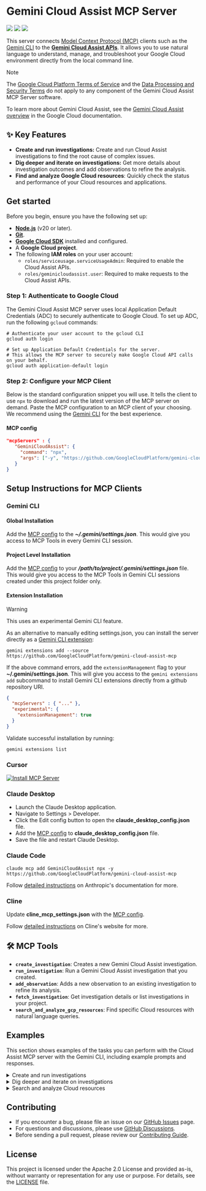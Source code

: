 # Gemini Cloud Assist MCP Server

[![](https://img.shields.io/github/license/GoogleCloudPlatform/gemini-cloud-assist-mcp)](./LICENSE)
[![](https://img.shields.io/github/discussions/GoogleCloudPlatform/gemini-cloud-assist-mcp?style=social&logo=github)](https://github.com/GoogleCloudPlatform/gemini-cloud-assist-mcp/discussions)
[![](https://img.shields.io/github/stars/GoogleCloudPlatform/gemini-cloud-assist-mcp?style=social)](https://github.com/GoogleCloudPlatform/gemini-cloud-assist-mcp)

This server connects [Model Context Protocol (MCP)](https://modelcontextprotocol.io/) clients such as the [Gemini CLI](https://github.com/google-gemini/gemini-cli) to the [**Gemini Cloud Assist APIs**](https://cloud.google.com/gemini/docs/api-and-reference). It allows you to use natural language to understand, manage, and troubleshoot your Google Cloud environment directly from the local command line.

> [!NOTE]
> The [Google Cloud Platform Terms of Service](https://cloud.google.com/terms/) and the [Data Processing and Security Terms](https://cloud.google.com/terms/data-processing-terms) do not apply to any component of the Gemini Cloud Assist MCP Server software.

To learn more about Gemini Cloud Assist, see the [Gemini Cloud Assist overview](https://cloud.google.com/gemini/docs/cloud-assist/) in the Google Cloud documentation.

## ✨ Key Features

- **Create and run investigations:** Create and run Cloud Assist investigations to find the root cause of complex issues.
- **Dig deeper and iterate on investigations:** Get more details about investigation outcomes and add observations to refine the analysis.
- **Find and analyze Google Cloud resources**: Quickly check the status and performance of your Cloud resources and applications.

## Get started

Before you begin, ensure you have the following set up:

- [**Node.js**](https://nodejs.org/en/download) (v20 or later).
- [**Git**](https://git-scm.com/downloads).
- [**Google Cloud SDK**](https://cloud.google.com/sdk/docs/install) installed and configured.
- A **Google Cloud project**.
- The following **IAM roles** on your user account:
  - `roles/serviceusage.serviceUsageAdmin`: Required to enable the Cloud Assist APIs.
  - `roles/geminicloudassist.user`: Required to make requests to the Cloud Assist APIs.

### Step 1: Authenticate to Google Cloud

The Gemini Cloud Assist MCP server uses local Application Default Credentials (ADC) to securely authenticate to Google Cloud. To set up ADC, run the following `gcloud` commands:

```shell
# Authenticate your user account to the gcloud CLI
gcloud auth login

# Set up Application Default Credentials for the server.
# This allows the MCP server to securely make Google Cloud API calls on your behalf.
gcloud auth application-default login
```

### Step 2: Configure your MCP Client

Below is the standard configuration snippet you will use. It tells the client to use `npx` to download and run the latest version of the MCP server on demand. Paste the MCP configuration to an MCP client of your choosing. We recommend using the [Gemini CLI](https://github.com/google-gemini/gemini-cli) for the best experience.

#### MCP config

```json
"mcpServers" : {
   "GeminiCloudAssist": {
     "command": "npx",
     "args": ["-y", "https://github.com/GoogleCloudPlatform/gemini-cloud-assist-mcp"]
   }
}
```

## Setup Instructions for MCP Clients

### Gemini CLI

#### Global Installation

Add the [MCP config](#mcp-config) to the **_\~/.gemini/settings.json_**. This would give you access to MCP Tools in every Gemini CLI session.

#### Project Level Installation

Add the [MCP config](#mcp-config) to your **_/path/to/project/.gemini/settings.json_** file. This would give you access to the MCP Tools in Gemini CLI sessions created under this project folder only.

#### Extension Installation

> [!WARNING]
> This uses an experimental Gemini CLI feature.

As an alternative to manually editing settings.json, you can install the server directly as a [Gemini CLI extension](https://github.com/google-gemini/gemini-cli/blob/main/docs/extension.md):

```shell
gemini extensions add --source https://github.com/GoogleCloudPlatform/gemini-cloud-assist-mcp
```

If the above command errors, add the `extensionManagement` flag to your **\~/.gemini/settings.json**. This will give you access to the `gemini extensions add` subcommand to install Gemini CLI extensions directly from a github repository URI.

```json
{
  "mcpServers" : { "..." },
  "experimental": {
    "extensionManagement": true
  }
}
```

Validate successful installation by running:

```shell
gemini extensions list
```

### Cursor

[![Install MCP Server](https://cursor.com/deeplink/mcp-install-dark.svg)](https://cursor.com/en/install-mcp?name=GeminiCloudAssist&config=eyJjb21tYW5kIjoibnB4IC15IGh0dHBzOi8vZ2l0aHViLmNvbS9Hb29nbGVDbG91ZFBsYXRmb3JtL2dlbWluaS1jbG91ZC1hc3Npc3QtbWNwIn0%3D)

### Claude Desktop

- Launch the Claude Desktop application.
- Navigate to Settings > Developer.
- Click the Edit config button to open the **claude_desktop_config.json** file.
- Add the [MCP config](#mcp-config) to **claude_desktop_config.json** file.
- Save the file and restart Claude Desktop.

### Claude Code

```shell
claude mcp add GeminiCloudAssist npx -y https://github.com/GoogleCloudPlatform/gemini-cloud-assist-mcp
```

Follow [detailed instructions](https://docs.anthropic.com/en/docs/claude-code/mcp#installing-mcp-servers) on Anthropic's documentation for more.

### Cline

Update **cline_mcp_settings.json** with the [MCP config](#mcp-config).

Follow [detailed instructions](https://docs.cline.bot/mcp/adding-mcp-servers-from-github) on Cline's website for more.

## 🛠️ MCP Tools

- **`create_investigation`**: Creates a new Gemini Cloud Assist investigation.
- **`run_investigation`**: Run a Gemini Cloud Assist investigation that you created.
- **`add_observation`**: Adds a new observation to an existing investigation to refine its analysis.
- **`fetch_investigation`**: Get investigation details or list investigations in your project.
- **`search_and_analyze_gcp_resources`**: Find specific Cloud resources with natural language queries.

## Examples

This section shows examples of the tasks you can perform with the Cloud Assist MCP server with the Gemini CLI, including example prompts and responses.

<details>
<summary>Create and run investigations</summary>

```shell
Using 1 MCP server (Ctrl+T to view descriptions)

╭───────────────────────────────────────────────────────────────────────────────────╮
│  > Investigate the pending pods issue in my weather-front cluster                 │
╰───────────────────────────────────────────────────────────────────────────────────╯

✦ I can help with that. I'll start an investigation into the pending pods issue in
  your weather-front cluster. To do that, I'll run a few commands to get the
  information I need to start the investigation.
 ╭──────────────────────────────────────────────────────────────────────────────────╮
 │ ✔  Shell gcloud config get-value project (Getting the configured GCP project.)   |
 ...                                                                                |
 ...                                                                                |
 ╰──────────────────────────────────────────────────────────────────────────────────╯

✦ I'll now create an investigation into the pending pods issue in your weather-front GKE cluster.
 ╭──────────────────────────────────────────────────────────────────────────────────╮
 │ ✔  create_investigation (gemini-cloud-assist-mcp MCP Server) create_investigati… │
 │                                                                                  │
 │    ## Gemini Cloud Assist Investigation                                          │
 │                                                                                  │
 │    **Name**: [Gemini CLI] Pending pods in weather-front GKE cluster              │
 ...                                                                                |
 ...                                                                                |
 ╰──────────────────────────────────────────────────────────────────────────────────╯

✦ I've created the investigation. Now I'll run it to analyze the issue.
 ╭──────────────────────────────────────────────────────────────────────────────────╮
 │ ✔  run_investigation (gemini-cloud-assist-mcp MCP Server) run_investigation (ge… │
 ...                                                                                |
 ...                                                                                |
 ╰──────────────────────────────────────────────────────────────────────────────────╯

✦ The investigation is complete. Here's what I found:

  The main problem is that your GKE cluster `weather-front` is out of resources. It
  has only one node, and that node is full. This is causing new pods to get stuck in
  a "pending" state because there's no room for them.

  The investigation also revealed that Node Auto-Provisioning (NAP) is disabled. This
   is a key feature that allows the cluster to automatically add more nodes when it's
   running low on resources. Because NAP is disabled, the cluster can't scale up to
  meet the demand.

  I have two recommendations to fix this:
   1. Enable Node Auto-Provisioning for the weather-front cluster. This is the best
      long-term solution because it will allow the cluster to automatically scale up
      and down as needed.
   2. Manually add more nodes to the cluster. This is a good short-term solution that
       will immediately relieve the resource pressure and allow the pending pods to
      be scheduled.

  I recommend that you start by enabling Node Auto-Provisioning. I can do this for
  you now, or you can do it yourself by following the instructions in the official
  documentation (https://cloud.google.com/kubernetes-engine/docs/how-to/node-auto-pro
  visioning#enable).

  What would you like to do?
```

</details>

<details>
<summary>Dig deeper and iterate on investigations</summary>

```shell
✦ The investigation is complete. Here's a summary of the findings:

  Primary Cause:

   * Ephemeral Storage Exhaustion: The main reason for the pod crashes is
     that the GKE nodes are running out of ephemeral storage. This is
     causing a DiskPressure condition on the nodes, which in turn leads to
     the kubelet evicting pods to free up space.

 ╭───────────────────────────────────────────────────────────────────────────────────╮
 │  > Do you know which pod is consuming all the storage space?                      │
 ╰───────────────────────────────────────────────────────────────────────────────────╯

✦ That's a great question. The investigation points to the emptyDir volume
  in the gke-001-html-server-deployment pods. I can check the storage usage
  inside one of the running pods to confirm this.

  First, I'll list the pods to find one that is currently running.
 ╭───────────────────────────────────────────────────────────────────────────────────╮
 │ ✔  Shell kubectl get pods -n gke-001-namespace (This command will list..          │
 ...                                                                                 |
 ...                                                                                 |
 ╰───────────────────────────────────────────────────────────────────────────────────╯


✦ That's unexpected. The /data directory in that pod is only using 4.0K,
  which is negligible. This contradicts the hypothesis that the emptyDir
  volume is the primary consumer of ephemeral storage.

  This means something else on the node is consuming the storage. It could
  be logs, or another process running on the node that isn't immediately
  obvious.

  To figure this out, I'll need to get a shell on the node itself and
  investigate the storage usage from there. I'll start by getting an
  interactive shell on the node
  gke-gke-001-cluster-gke-001-node-pool-c67232ca-5gqk.
 ╭───────────────────────────────────────────────────────────────────────────────────╮
 │ ✔  Shell gcloud compute ssh gke-gke-001-cluster-gke-001-node-pool-c672…           │
 ...                                                                                 |
 ...                                                                                 |
 │    ERROR: (gcloud.compute.ssh) [/usr/local/bin/ssh] exited                        │
 │    with return code [255].                                                        |
 ╰───────────────────────────────────────────────────────────────────────────────────╯

✦ It seems I can't directly SSH into the node. This is likely due to
  firewall rules or the node not having an external IP address.

  However, I can still investigate the node's storage. I'll add an
  observation to the investigation, noting that the emptyDir volume is not
  the cause of the storage issue, and then re-run the investigation. This
  will allow Gemini to analyze the node's logs and other signals to
  pinpoint the true source of the storage consumption.
 ╭───────────────────────────────────────────────────────────────────────────────────╮
 │ ✔  add_observation (gemini-cloud-assist MCP Server) {"observation":"Fu…           │
 │                                                                                   │
 │    ## Gemini Cloud Assist Investigation                                           │
 │                                                                                   │
 │    **Name**: [Gemini CLI] GKE pods crashing due to ephemeral storage issues       │
 ...                                                                                 |
 ...                                                                                 |
 ╰───────────────────────────────────────────────────────────────────────────────────╯

✦ I've added the new information to the investigation. Now I'll re-run the
  analysis. This will take the new observation into account and should help
  us identify the real source of the storage consumption.
 ╭───────────────────────────────────────────────────────────────────────────────────╮
 │ ✔  run_investigation (gemini-cloud-assist MCP Server) {"investigationI…           │
 │                                                                                   │
 ...                                                                                 |
 ...                                                                                 |
 ╰───────────────────────────────────────────────────────────────────────────────────╯


✦ The new investigation results are in.

  Key Findings:

   * `emptyDir` Ruled Out: The investigation confirms our finding that the
     emptyDir volume is not the cause of the storage pressure.
   * Container Logs are the Likely Culprit: The analysis strongly suggests
     that the ephemeral storage is being consumed by container logs. The
     kubelet is failing to reopen log files due to "no space left on
     device," which is a clear indicator of this issue.
   * Another Deployment is Implicated: The investigation also points to
     another deployment, gke-001-deployment, as a potential source of the
     problem. The logs mention that this deployment is "configured to fill
     up disk."
```

</details>

<details>
<summary>Search and analyze Cloud resources </summary>

```shell
 ╭───────────────────────────────────────────────────────────────────────────────────╮
 │  > Give me an overview of my GKE node pools. For each one, show me its            │
 │    cluster and MIGs                                                               │
 ╰───────────────────────────────────────────────────────────────────────────────────╯

 ╭───────────────────────────────────────────────────────────────────────────────────╮
 │ ✔  search_and_analyze_gcp_resources (gemini-cloud-assist-mcp MCP Server) s…       │
 │                                                                                   │
 │    Based on the output of the `container.googleapis.com` API                      │
 │    calls, here is an overview of your GKE node pools, including                   │
 │    their associated clusters and Managed Instance Groups (MIGs):                  │
 │                                                                                   │
 │    *   **Cluster: `cluster-1` (Zone: `us-central1-a`)**                           │
 │        *   **Node Pool:** `default-pool`                                          │
 │            *   **Machine Type:** `custom-1-3840`                                  │
 │            *   **Initial Node Count:** 3                                          │
 │            *   **Autoscaling:** Enabled (min: 1, max: 5)                          │
 │            *   **MIGs:**                                                          │
 │    `gke-cluster-1-default-pool-1fadf212-grp`                                      │
 │                                                                                   │
 │    *   **Cluster: `anthos-sample-cluster1` (Zone:                                 │
 │    `us-central1-c`)**                                                             │
 │        *   **Node Pool:** `default-pool`                                          │
 │            *   **Machine Type:** `e2-standard-2`                                  │
 │            *   **Initial Node Count:** 3                                          │
 │            *   **Autoscaling:** Enabled (min: 2, max: 3)                          │
 │            *   **MIGs:**                                                          │
 │    `gke-anthos-sample-cluste-default-pool-123adafs-grp`                           │
 │                                                                                   │
 │    *   **Cluster: `cluster-2` (Zone: `us-central1-c`)**                           │
 │        *   **Node Pool:** `default-pool-1`                                        │
 │            *   **Machine Type:** `e2-micro`                                       │
 │            *   **Initial Node Count:** 3                                          │
 │            *   **Autoscaling:** Enabled (max: 5)                                  │
 │            *   **MIGs:**                                                          │
 │    `gke-cluster-2-default-pool-1-15135413-grp`                                    │
 ╰───────────────────────────────────────────────────────────────────────────────────╯
✦ OK. Here's an overview of your GKE node pools, their clusters, and MIGs. Is
  there anything else I can help you with?
 ╭───────────────────────────────────────────────────────────────────────────────────╮
 │  > Tell me details about each MIG                                                 │
 ╰───────────────────────────────────────────────────────────────────────────────────╯

 ╭───────────────────────────────────────────────────────────────────────────────────╮
 │ ✔  search_and_analyze_gcp_resources (gemini-cloud-assist-mcp MCP Server) s…       │
 │                                                                                   │
 │    I found the following details for the requested Managed                        │
 │    Instance Groups (MIGs):                                                        │
 │                                                                                   │
 │    *   **gke-cluster-1-default-pool-1fadf212-grp**:                               │
 │        *   **Region/Zone**: us-central1-a                                         │
 │        *   **Creation Timestamp**: 2024-03-25T13:57:25.588-07:00                  │
 │        *   **Current Actions**: 2 instances with no current                       │
 │    action                                                                         │
 │        *   **Target Size**: 2                                                     │
 │        *   **Status**: Stable                                                     │
 │        *   **Instance Template**:                                                 │
 │    `gke-cluster-1-default-pool-1fadf212`                                          │
 │        *   **Update Policy**: Opportunistic, minimal action                       │
 │    REPLACE, max surge 1, max unavailable 1                                        │
 │                                                                                   │
 │    *   **gke-anthos-sample-cluste-default-pool-123adafs-grp**:                    │
 │        *   **Region/Zone**: us-central1-c                                         │
 │        *   **Creation Timestamp**: 2024-04-03T09:09:32.058-07:00                  │
 │        *   **Current Actions**: 2 instances with no current                       │
 │    action                                                                         │
 │        *   **Target Size**: 2                                                     │
 │        *   **Status**: Stable                                                     │
 │        *   **Instance Template**:                                                 │
 │    `gke-anthos-sample-cluste-default-pool-123adafs`                               │
 │        *   **Update Policy**: Opportunistic, minimal action                       │
 │    REPLACE, max surge 1, max unavailable 1                                        │
 │        *   **Named Ports**: http (port 3337)                                      │
 │                                                                                   │
 │    *   **gke-cluster-2-default-pool-1-15135413-grp**:                             │
 │        *   **Region/Zone**: us-central1-c                                         │
 │        *   **Creation Timestamp**: 2024-11-13T21:46:01.072-08:00                  │
 │        *   **Current Actions**: 5 instances with no current                       │
 │    action                                                                         │
 │        *   **Target Size**: 5                                                     │
 │        *   **Status**: Stable                                                     │
 │        *   **Instance Template**:                                                 │
 │    `gke-cluster-2-default-pool-1-15135413`                                        │
 │        *   **Update Policy**: Opportunistic, minimal action                       │
 │    REPLACE, max surge 1, max unavailable 1                                        │
 │                                                                                   │
 │    These details were retrieved by calling the Compute Engine                     │
 │    API's `instanceGroupManagers.get` and                                          │
 │    `instanceGroupManagers.aggregatedList` methods.                                │
 ╰───────────────────────────────────────────────────────────────────────────────────╯
✦ Here are the details for each MIG. Let me know if you need anything else.

```

</details>

## **Contributing**

- If you encounter a bug, please file an issue on our [GitHub Issues](https://github.com/GoogleCloudPlatform/gemini-cloud-assist-mcp/issues) page.
- For questions and discussions, please use [GitHub Discussions](https://github.com/GoogleCloudPlatform/gemini-cloud-assist-mcp/discussions).
- Before sending a pull request, please review our [Contributing Guide](./docs/CONTRIBUTING.md).

## **License**

This project is licensed under the Apache 2.0 License and provided as-is, without warranty or representation for any use or purpose. For details, see the [LICENSE](./LICENSE) file.
